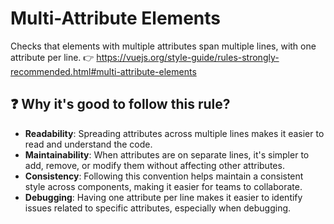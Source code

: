 # Multi-Attribute Elements

Checks that elements with multiple attributes span multiple lines, with one attribute per line.
👉 https://vuejs.org/style-guide/rules-strongly-recommended.html#multi-attribute-elements

## ❓ Why it's good to follow this rule?

- **Readability**: Spreading attributes across multiple lines makes it easier to read and understand the code.
- **Maintainability**: When attributes are on separate lines, it's simpler to add, remove, or modify them without affecting other attributes.
- **Consistency**: Following this convention helps maintain a consistent style across components, making it easier for teams to collaborate.
- **Debugging**: Having one attribute per line makes it easier to identify issues related to specific attributes, especially when debugging.
